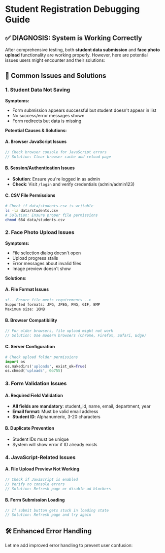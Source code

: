 # Student Registration Debugging Guide

## ✅ DIAGNOSIS: System is Working Correctly

After comprehensive testing, both **student data submission** and **face photo upload** functionality are working properly. However, here are potential issues users might encounter and their solutions:

## 🔧 Common Issues and Solutions

### 1. **Student Data Not Saving**

**Symptoms:**
- Form submission appears successful but student doesn't appear in list
- No success/error messages shown
- Form redirects but data is missing

**Potential Causes & Solutions:**

#### A. **Browser JavaScript Issues**
```javascript
// Check browser console for JavaScript errors
// Solution: Clear browser cache and reload page
```

#### B. **Session/Authentication Issues**
- **Solution**: Ensure you're logged in as admin
- **Check**: Visit `/login` and verify credentials (admin/admin123)

#### C. **CSV File Permissions**
```bash
# Check if data/students.csv is writable
ls -la data/students.csv
# Solution: Ensure proper file permissions
chmod 664 data/students.csv
```

### 2. **Face Photo Upload Issues**

**Symptoms:**
- File selection dialog doesn't open
- Upload progress stalls
- Error messages about invalid files
- Image preview doesn't show

**Solutions:**

#### A. **File Format Issues**
```html
<!-- Ensure file meets requirements -->
Supported formats: JPG, JPEG, PNG, GIF, BMP
Maximum size: 16MB
```

#### B. **Browser Compatibility**
```javascript
// For older browsers, file upload might not work
// Solution: Use modern browsers (Chrome, Firefox, Safari, Edge)
```

#### C. **Server Configuration**
```python
# Check upload folder permissions
import os
os.makedirs('uploads', exist_ok=True)
os.chmod('uploads', 0o755)
```

### 3. **Form Validation Issues**

#### A. **Required Field Validation**
- **All fields are mandatory**: student_id, name, email, department, year
- **Email format**: Must be valid email address
- **Student ID**: Alphanumeric, 3-20 characters

#### B. **Duplicate Prevention**
- Student IDs must be unique
- System will show error if ID already exists

### 4. **JavaScript-Related Issues**

#### A. **File Upload Preview Not Working**
```javascript
// Check if JavaScript is enabled
// Verify no console errors
// Solution: Refresh page or disable ad blockers
```

#### B. **Form Submission Loading**
```javascript
// If submit button gets stuck in loading state
// Solution: Refresh page and try again
```

## 🛠️ Enhanced Error Handling

Let me add improved error handling to prevent user confusion:

